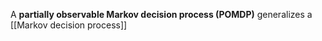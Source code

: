 A **partially observable Markov decision process (POMDP)** generalizes a [[Markov decision process]]